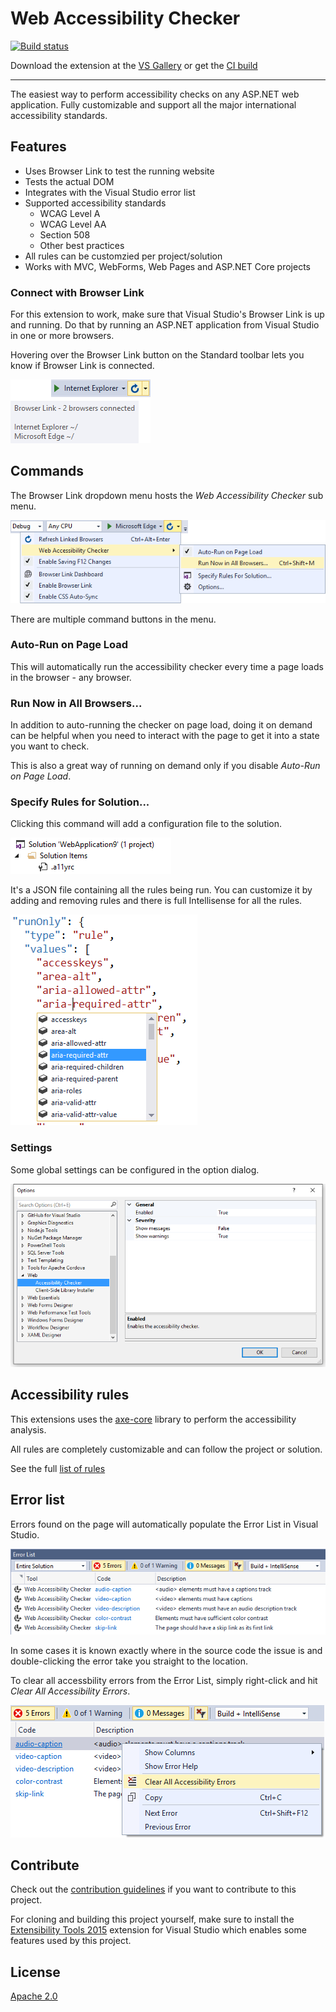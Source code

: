 # Web Accessibility Checker

[![Build status](https://ci.appveyor.com/api/projects/status/q0xapaawd7mfxfby?svg=true)](https://ci.appveyor.com/project/madskristensen/webaccessibilitychecker)

Download the extension at the
[VS Gallery](https://visualstudiogallery.msdn.microsoft.com/3aabefab-1681-4fea-8f95-6a62e2f0f1ec)
or get the
[CI build](http://vsixgallery.com/extension/25a79d25-0fff-4748-afaa-3a67ed116bc9/)

------------------------------------------

The easiest way to perform accessibility checks
on any ASP.NET web application. Fully customizable
and support all the major international accessibility standards.

## Features

- Uses Browser Link to test the running website
- Tests the actual DOM
- Integrates with the Visual Studio error list
- Supported accessibility standards
  - WCAG Level A
  - WCAG Level AA
  - Section 508
  - Other best practices
- All rules can be customzied per project/solution
- Works with MVC, WebForms, Web Pages and ASP.NET Core projects

### Connect with Browser Link

For this extension to work, make sure that Visual Studio's
Browser Link is up and running. Do that by running an
ASP.NET application from Visual Studio in one or more
browsers.

Hovering over the Browser Link button on the Standard
toolbar lets you know if Browser Link is connected.

![Browser Link Tooltip](art/browser-link-tooltip.png)

## Commands
The Browser Link dropdown menu hosts the _Web Accessibility Checker_
sub menu.

![Dropdown menu](art/dropdown-menu.png)

There are multiple command buttons in the menu.

### Auto-Run on Page Load
This will automatically run the accessibility checker every
time a page loads in the browser - any browser.

### Run Now in All Browsers...
In addition to auto-running the checker on page load, doing it
on demand can be helpful when you need to interact with the
page to get it into a state you want to check.

This is also a great way of running on demand only if you disable
_Auto-Run on Page Load_.

### Specify Rules for Solution...
Clicking this command will add a configuration file to the
solution.

![a11y config file](art/config-file.png)

It's a JSON file containing all the rules being run. You can
customize it by adding and removing rules and there is full
Intellisense for all the rules.

![Config Intellisense](art/config-intellisense.png)

### Settings
Some global settings can be configured in the option dialog.

![Options dialog](art/options.png)

## Accessibility rules
This extensions uses the [axe-core](https://github.com/dequelabs/axe-core)
library to perform the accessibility analysis.

All rules are completely customizable and can follow the
project or solution. 

See the full 
[list of rules](https://dequeuniversity.com/rules/axe/1.1)

## Error list
Errors found on the page will automatically populate the
Error List in Visual Studio.

![Error List integration](art/error-list.png)

In some cases it is known exactly where in the source code
the issue is and double-clicking the error take you straight
to the location.

To clear all accessbility errors from the Error List, simply
right-click and hit _Clear All Accessibility Errors_.

![Error List context menu](art/error-list-context-menu.png)

## Contribute
Check out the [contribution guidelines](.github/CONTRIBUTING.md)
if you want to contribute to this project.

For cloning and building this project yourself, make sure 
to install the
[Extensibility Tools 2015](https://visualstudiogallery.msdn.microsoft.com/ab39a092-1343-46e2-b0f1-6a3f91155aa6)
extension for Visual Studio which enables some features
used by this project.

## License
[Apache 2.0](LICENSE) 